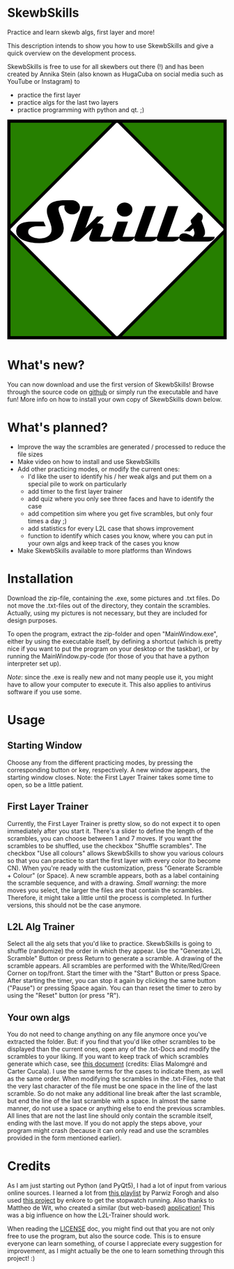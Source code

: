 # SkewbSkills
Practice and learn skewb algs, first layer and more!

This description intends to show you how to use SkewbSkills and give a quick overview on the development process.

SkewbSkills is free to use for all skewbers out there (!) and has been created by Annika Stein (also known as HugaCuba on social media such as YouTube or Instagram) to
+ practice the first layer
+ practice algs for the last two layers
+ practice programming with python and qt. ;)

![SkewbSkills Logo](logogreen.png)

# What's new?
You can now download and use the first version of SkewbSkills! Browse through the source code on [github](https://github.com/AnnikaStein/SkewbSkills) or simply run the
executable and have fun! More info on how to install your own copy of SkewbSkills down below.

# What's planned?
+ Improve the way the scrambles are generated / processed to reduce the file sizes
+ Make video on how to install and use SkewbSkills
+ Add other practicing modes, or modify the current ones:
   + I'd like the user to identify his / her weak algs and put them on a special pile to work on particularly
   + add timer to the first layer trainer
   + add quiz where you only see three faces and have to identify the case
   + add competition sim where you get five scrambles, but only four times a day ;)
   + add statistics for every L2L case that shows improvement
   + function to identify which cases you know, where you can put in your own algs and keep track of the cases you know
+ Make SkewbSkills available to more platforms than Windows

# Installation
Download the zip-file, containing the .exe, some pictures and .txt files. Do not move the .txt-files out of the directory, they contain the scrambles.
Actually, using my pictures is not necessary, but they are included for design purposes.

To open the program, extract the zip-folder and open "MainWindow.exe", either by using the executable itself, by defining
a shortcut (which is pretty nice if you want to put the program on your desktop or the taskbar), or by running the MainWindow.py-code (for those of you that have a python interpreter set up).

*Note*: since the .exe is really new and not many people use it, you might have to allow your computer to execute it. This also
applies to antivirus software if you use some.

# Usage
## Starting Window
Choose any from the different practicing modes, by pressing the corresponding button or key, respectively. A new window appears, the
starting window closes. Note: the First Layer Trainer takes some time to open, so be a little patient.

## First Layer Trainer
Currently, the First Layer Trainer is pretty slow, so do not expect it to open immediately after you start it.
There's a slider to define the length of the scrambles, you can choose between 1 and 7 moves. If you want the scrambles to be 
shuffled, use the checkbox "Shuffle scrambles". The checkbox "Use all colours" allows SkewbSkills to show you various colours so that
you can practice to start the first layer with every color (to become CN). When you're ready with the customization, press
"Generate Scramble + Colour" (or Space). A new scramble appears, both as a label containing the scramble sequence, and with a drawing.
*Small warning*: the more moves you select, the larger the files are that contain the scrambles. Therefore, it might take a little until
the process is completed. In further versions, this should not be the case anymore.

## L2L Alg Trainer
Select all the alg sets that you'd like to practice. SkewbSkills is going to shuffle (randomize) the order in which they appear.
Use the "Generate L2L Scramble" Button or press Return to generate a scramble. A drawing of the scramble appears. All scrambles are
performed with the White/Red/Green Corner on top/front. Start the timer with the "Start" Button or press Space. After starting the
timer, you can stop it again by clicking the same button ("Pause") or pressing Space again. You can than reset the timer to zero by
using the "Reset" button (or press "R").

## Your own algs
You do not need to change anything on any file anymore once you've extracted the folder. But:
if you find that you'd like other scrambles to be displayed than the current ones, open any of the .txt-Docs and modify the
scrambles to your liking. If you want to keep track of which scrambles generate which case, see
[this document](https://docs.google.com/spreadsheets/d/1j-SGlgZk20D3d2TyeiXhMWzeyTBuuix3Owgj9Q8rNbo/edit#gid=1743463298)
(credits: Elias Malomgré and Carter Cucala). I use the same terms for the cases to indicate them, as well as the same order.
When modifying the scrambles in the .txt-Files, note that the very last character of the file must be one space in the line of the
last scramble. So do not make any additional line break after the last scramble, but end the line of the last scramble with a space.
In almost the same manner, do not use a space or anything else to end the previous scrambles. All lines that are not the last line
should only contain the scramble itself, ending with the last move. If you do not apply the steps above, your program might crash
(because it can only read and use the scrambles provided in the form mentioned earlier).

# Credits
As I am just starting out Python (and PyQt5), I had a lot of input from various online sources.
I learned a lot from [this playlist](https://www.youtube.com/playlist?list=PL1FgJUcJJ03uO70zDLDF3oaTu6s2QLOPa)
by Parwiz Forogh and also used [this project](https://github.com/enkore/qt-stop-watch.py/blob/master/qt-stop-watch.py) by enkore
to get the stopwatch running. Also thanks to Mattheo de Wit, who created a similar (but web-based) [application!](https://yutu58.github.io/?fbclid=IwAR2cVMBE9LneUZ1J0XpDWPcTV2XjGsCDmXmTCIu4qhWUh7EJIDhA-f0eNTY)
This was a big influence on how the L2L-Trainer should work.

When reading the [LICENSE](https://github.com/AnnikaStein/SkewbSkills/blob/master/LICENSE) doc, you might find out that you are not only free to use the program, but also the source code.
This is to ensure everyone can learn something, of course I appreciate every suggestion for improvement, as I might actually be the one to learn something through this project! :)

